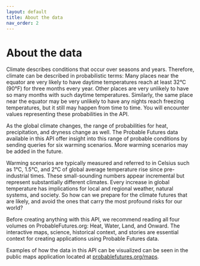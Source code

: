 ```yaml
---
layout: default
title: About the data
nav_order: 2
---
```


# About the data

Climate describes conditions that occur over seasons and years. Therefore, climate can be described in probabilistic terms: Many places near the equator are very likely to have daytime temperatures reach at least 32°C (90°F) for three months every year. Other places are very unlikely to have so many months with such daytime temperatures. Similarly, the same place near the equator may be very unlikely to have any nights reach freezing temperatures, but it still may happen from time to time. You will encounter values representing these probabilities in the API.

As the global climate changes, the range of probabilities for heat, precipitation, and dryness change as well. The Probable Futures data available in this API offer insight into this range of probable conditions by sending queries for six warming scenarios. More warming scenarios may be added in the future.

Warming scenarios are typically measured and referred to in Celsius such as 1°C, 1.5°C, and 2°C of global average temperature rise since pre-industrial times. These small-sounding numbers appear incremental but represent substantially different climates. Every increase in global temperature has implications for local and regional weather, natural systems, and society. So how can we prepare for the climate futures that are likely, and avoid the ones that carry the most profound risks for our world?

Before creating anything with this API, we recommend reading all four volumes on ProbableFutures.org: Heat, Water, Land, and Onward. The interactive maps, science, historical context, and stories are essential context for creating applications using Probable Futures data.

Examples of how the data in this API can be visualized can be seen in the public maps application located at [probablefutures.org/maps](probablefutures.org/maps).
